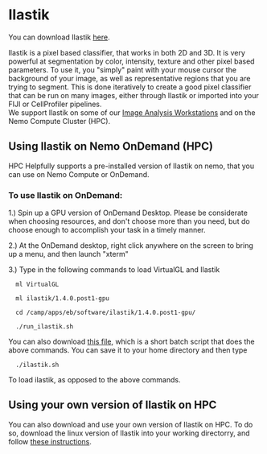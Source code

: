 # Ilastik
You can download Ilastik [here](https://www.ilastik.org/). 

Ilastik is a pixel based classifier, that works in both 2D and 3D. It is very powerful at segmentation by color, intensity, texture and other pixel based parameters. 
To use it, you "simply" paint with your mouse cursor the background of your image, as well as representative regions that you are trying to segment. 
This is done iteratively to create a good pixel classifier that can be run on many images, either through Ilastik or imported into your FIJI or CellProfiler pipelines.  
We support Ilastik on some of our [Image Analysis Workstations](https://github.com/FrancisCrickInstitute/CALM/wiki/Workstations) and on the Nemo Compute Cluster (HPC). 


## Using Ilastik on Nemo OnDemand (HPC)
HPC Helpfully supports a pre-installed version of Ilastik on nemo, that you can use on Nemo Compute or OnDemand.

### To use Ilastik on OnDemand:

1.) Spin up a GPU version of OnDemand Desktop. Please be considerate when choosing resources, and don't choose more than you need, but do choose enough to accomplish your task in a timely manner.

2.) At the OnDemand desktop, right click anywhere on the screen to bring up a menu, and then launch "xterm"

3.) Type in the following commands to load VirtualGL and Ilastik

      ml VirtualGL

      ml ilastik/1.4.0.post1-gpu

      cd /camp/apps/eb/software/ilastik/1.4.0.post1-gpu/

      ./run_ilastik.sh


You can also download [this file](https://github.com/FrancisCrickInstitute/CALM/blob/master/Ilastik/ilastik.sh), which is a short batch script that does the above commands. You can save it to your home directory and then type 

      ./ilastik.sh

To load ilastik, as opposed to the above commands. 

## Using your own version of Ilastik on HPC
You can also download and use your own version of Ilastik on HPC. To do so, download the linux version of Ilastik into your working directorry, and follow [these instructions](https://www.ilastik.org/documentation/basics/installation).


